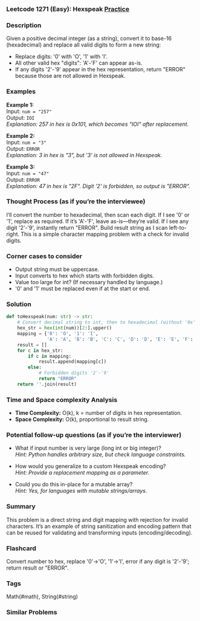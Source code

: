 ### Leetcode 1271 (Easy): Hexspeak [Practice](https://leetcode.com/problems/hexspeak)

### Description  
Given a positive decimal integer (as a string), convert it to base-16 (hexadecimal) and replace all valid digits to form a new string:
- Replace digits: '0' with 'O', '1' with 'I'.
- All other valid hex "digits": 'A'-'F' can appear as-is.
- If any digits '2'-'9' appear in the hex representation, return "ERROR" because those are not allowed in Hexspeak.

### Examples  

**Example 1:**  
Input: `num = "257"`  
Output: `IOI`  
*Explanation: 257 in hex is 0x101, which becomes "IOI" after replacement.*

**Example 2:**  
Input: `num = "3"`  
Output: `ERROR`  
*Explanation: 3 in hex is "3", but '3' is not allowed in Hexspeak.*

**Example 3:**  
Input: `num = "47"`  
Output: `ERROR`  
*Explanation: 47 in hex is "2F". Digit '2' is forbidden, so output is "ERROR".*


### Thought Process (as if you’re the interviewee)  

I’ll convert the number to hexadecimal, then scan each digit. If I see '0' or '1', replace as required. If it’s 'A'-'F', leave as-is—they’re valid.
If I see any digit '2'-'9', instantly return "ERROR". Build result string as I scan left-to-right.
This is a simple character mapping problem with a check for invalid digits.

### Corner cases to consider  
- Output string must be uppercase.
- Input converts to hex which starts with forbidden digits.
- Value too large for int? (If necessary handled by language.)
- '0' and '1' must be replaced even if at the start or end.

### Solution

```python
def toHexspeak(num: str) -> str:
    # Convert decimal string to int, then to hexadecimal (without '0x' prefix), uppercase
    hex_str = hex(int(num))[2:].upper()
    mapping = {'0': 'O', '1': 'I',
               'A': 'A', 'B': 'B', 'C': 'C', 'D': 'D', 'E': 'E', 'F': 'F'}
    result = []
    for c in hex_str:
        if c in mapping:
            result.append(mapping[c])
        else:
            # Forbidden digits '2'-'9'
            return "ERROR"
    return ''.join(result)
```

### Time and Space complexity Analysis  

- **Time Complexity:** O(k), k = number of digits in hex representation.
- **Space Complexity:** O(k), proportional to result string.


### Potential follow-up questions (as if you’re the interviewer)  

- What if input number is very large (long int or big integer)?  
  *Hint: Python handles arbitrary size, but check language constraints.*

- How would you generalize to a custom Hexspeak encoding?  
  *Hint: Provide a replacement mapping as a parameter.*

- Could you do this in-place for a mutable array?  
  *Hint: Yes, for languages with mutable strings/arrays.*

### Summary
This problem is a direct string and digit mapping with rejection for invalid characters. It’s an example of string sanitization and encoding pattern that can be reused for validating and transforming inputs (encoding/decoding).


### Flashcard
Convert number to hex, replace '0'→'O', '1'→'I', error if any digit is '2'-'9'; return result or "ERROR".

### Tags
Math(#math), String(#string)

### Similar Problems
